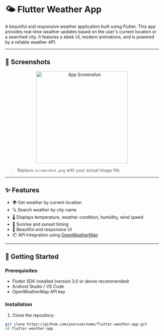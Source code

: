 # 🌤️ Flutter Weather App

A beautiful and responsive weather application built using Flutter. This app provides real-time weather updates based on the user's current location or a searched city. It features a sleek UI, modern animations, and is powered by a reliable weather API.

---

## 📸 Screenshots

<!-- Add your screenshot below -->
<p align="center">
  <img src="https://github.com/user-attachments/assets/55d7ff29-5bb2-4552-bbd9-a353781b37ab" width="300" alt="App Screenshot">
</p>

> Replace `screenshot.png` with your actual image file.


---

## ✨ Features

- 🌍 Get weather by current location
- 🔍 Search weather by city name
- 🌡️ Displays temperature, weather condition, humidity, wind speed
- 🌅 Sunrise and sunset timing
- 🎨 Beautiful and responsive UI
- 📦 API Integration using [OpenWeatherMap](https://openweathermap.org/api)

---

## 🚀 Getting Started

### Prerequisites

- Flutter SDK installed (version 3.0 or above recommended)
- Android Studio / VS Code
- OpenWeatherMap API key

### Installation

1. Clone the repository:

```bash
git clone https://github.com/yourusername/flutter-weather-app.git
cd flutter-weather-app
